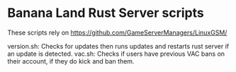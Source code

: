 # Banana Land Rust Server scripts

These scripts rely on https://github.com/GameServerManagers/LinuxGSM/

version.sh: Checks for updates then runs updates and restarts rust server if an update is detected.
vac.sh: Checks if users have previous VAC bans on their account, if they do kick and ban them.

